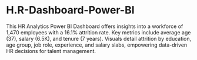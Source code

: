 # H.R-Dashboard-Power-BI
This HR Analytics Power BI Dashboard offers insights into a workforce of 1,470 employees with a 16.1% attrition rate. Key metrics include average age (37), salary (6.5K), and tenure (7 years). Visuals detail attrition by education, age group, job role, experience, and salary slabs, empowering data-driven HR decisions for talent management.
